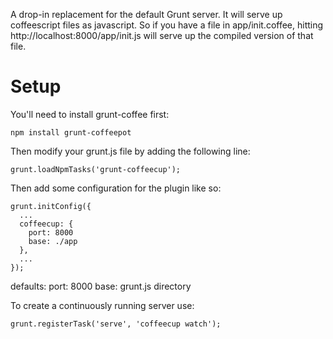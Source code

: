A drop-in replacement for the default Grunt server. It will serve up coffeescript files as javascript. So if you have a file in app/init.coffee, hitting http://localhost:8000/app/init.js will serve up the compiled version of that file.

Setup
=======

You'll need to install grunt-coffee first:

    npm install grunt-coffeepot

Then modify your grunt.js file by adding the following line:

    grunt.loadNpmTasks('grunt-coffeecup');

Then add some configuration for the plugin like so:

    grunt.initConfig({
      ...
      coffeecup: {
        port: 8000
        base: ./app
      },
      ...
    });

defaults:
  port: 8000
  base: grunt.js directory

To create a continuously running server use:
    
    grunt.registerTask('serve', 'coffeecup watch');

